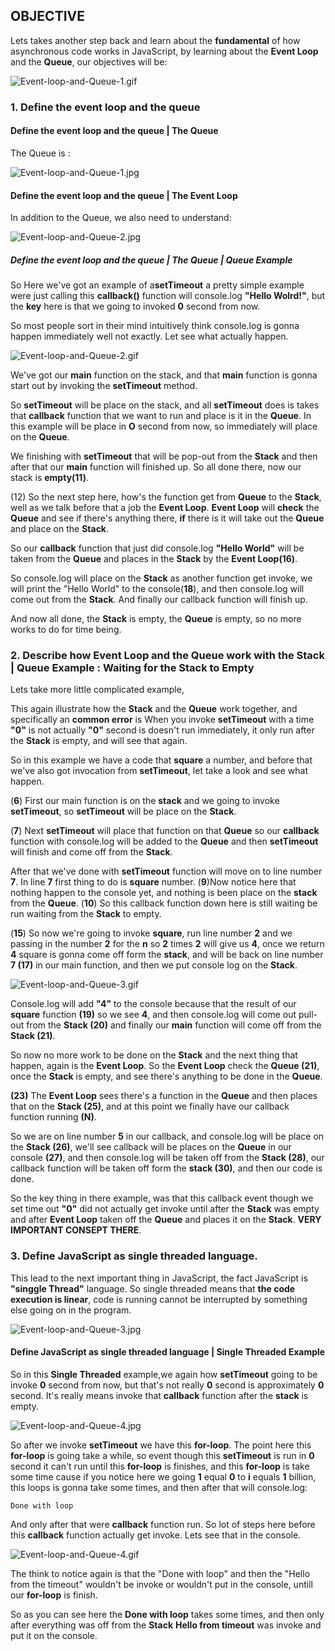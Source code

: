 
##  OBJECTIVE

Lets takes another step back and learn about the **fundamental** of how
asynchronous code works in JavaScript, by learning about the **Event Loop** and
the **Queue**, our objectives will be:

![Event-loop-and-Queue-1.gif](./images/Event-loop-and-Queue-1.gif)

### 1. Define the event loop and the queue

#### Define the event loop and the queue | The Queue

The Queue is :

![Event-loop-and-Queue-1.jpg](./images/Event-loop-and-Queue-1.jpg)

#### Define the event loop and the queue | The Event Loop

In addition to the Queue, we also need to understand:

![Event-loop-and-Queue-2.jpg](./images/Event-loop-and-Queue-2.jpg)

##### Define the event loop and the queue | The Queue | Queue Example

So Here we've got an example of a**setTimeout** a pretty simple example were
just calling this **callback()** function will console.log **"Hello Wolrd!"**,
but the **key** here is that  we going to invoked **0** second from now.

So most people sort in their mind intuitively think console.log is gonna happen
immediately well not exactly. Let see what actually happen.

![Event-loop-and-Queue-2.gif](./images/Event-loop-and-Queue-2.gif)

We've got our **main** function on the stack, and that **main** function is
gonna start out by invoking the **setTimeout** method.

So **setTimeout** will be place on the stack, and all **setTimeout** does is
takes that **callback** function that we want to run and place is it in the
**Queue**. In this example will be place in **O** second from now, so
immediately will place on the **Queue**.

We finishing with **setTimeout** that will be pop-out from the **Stack** and
then after that our **main** function will finished up. So all done there, now
our stack is **empty(11)**.

(12) So the next step here, how's the function get from **Queue** to the
**Stack**, well as we talk before that a job the **Event Loop**. **Event Loop**
will **check** the **Queue** and see if there's anything there, **if** there is
it will take out the **Queue** and place on the **Stack**.

So our **callback** function that just did console.log **"Hello World"** will be
taken from the **Queue** and places in the **Stack** by the **Event Loop(16)**.

So console.log will place on the **Stack** as another function get invoke, we
will print the "Hello World" to the console(**18**), and then console.log will
come out from the **Stack**. And finally our callback function will finish up.

And now all done, the **Stack** is empty, the **Queue** is empty, so no more
works to do for time being.

### 2. Describe how Event Loop and the Queue work with the Stack  | Queue Example : Waiting for the Stack to Empty

Lets take more little complicated example,

This again illustrate how the **Stack** and the **Queue** work together, and
specifically an **common error** is When you invoke **setTimeout** with a time
**"0"** is not actually **"0"** second is doesn't run immediately, it only run after
the **Stack** is empty, and will see that again.

So in this example we have a code that **square** a number, and before that
we've also got invocation from **setTimeout**, let take a look and see what
happen.

(**6**) First our main function is on the **stack** and we going to invoke
**setTimeout**, so **setTimeout** will be place on the **Stack**.

(**7**) Next **setTimeout** will place that function on that **Queue** so our
**callback** function with console.log will be added to the **Queue** and then
**setTimeout** will finish and come off from the **Stack**.

After that we've done with **setTimeout** function will move on to line number
**7**. In line **7** first thing to do is **square** number. (**9**)Now notice
here that nothing happen to the console yet, and  nothing is been place on the
**stack** from the **Queue**. (**10**) So this callback function down here is
still waiting be run waiting from the **Stack** to empty.

(**15**) So now we're going to invoke **square**, run line number **2** and we
passing in the number **2** for the **n** so **2** times **2** will give us
**4**, once we return **4** square is gonna come off form the **stack**, and
will be back on line number **7 (17)** in our main function, and then we put
console log on the **Stack**.

![Event-loop-and-Queue-3.gif](./images/Event-loop-and-Queue-3.gif)

Console.log will add **"4"** to the console because that the result of our
**square** function **(19)** so we see **4**, and then console.log will come out
pull-out from the **Stack (20)** and finally our **main** function will come off
from the **Stack (21)**.

So now no more work to be done on the **Stack** and the next thing that happen,
again is the **Event Loop**. So the **Event Loop** check the **Queue (21)**, once
the **Stack** is empty, and see there's anything to be done in the **Queue**.

**(23)** The **Event Loop** sees there's a function in the **Queue** and then
places that on the **Stack (25)**, and at this point we finally have our callback
function running **(N)**.

So we are on line number **5** in our callback, and console.log will be place on
the **Stack (26)**, we'll see callback will be places on the **Queue** in our
console **(27)**, and then console.log will be taken off from the **Stack (28)**,
our callback function will be taken off form the **stack (30)**, and then our
code is done.

So the key thing in there example, was that  this callback event though we set
time out **"0"** did not actually get invoke until after the **Stack** was empty
and after **Event Loop** taken off the **Queue** and places it on the **Stack**.
**VERY IMPORTANT CONSEPT THERE**.

### 3. Define JavaScript as single threaded language.

This lead to the next important thing in JavaScript, the fact JavaScript is
**"singgle Thread"** language. So single threaded means that **the code execution
is linear**, code is running cannot be interrupted by something else going on in
the program.

![Event-loop-and-Queue-3.jpg](./images/Event-loop-and-Queue-3.jpg)

#### Define JavaScript as single threaded language | Single Threaded Example

So in this **Single Threaded** example,we again how **setTimeout** going to be
invoke **0** second from now, but that's not really **0** second is approximately
**0** second. It's really means invoke that **callback** function after the
**stack** is empty.

![Event-loop-and-Queue-4.jpg](./images/Event-loop-and-Queue-4.jpg)

So after we invoke **setTimeout** we have this **for-loop**. The point here this
**for-loop** is going take a while, so event though this **setTimeout** is run
in **0** second it can't run until this **for-loop** is finishes, and this
**for-loop** is take some time cause if you notice here we going **1** equal
**0** to **i** equals **1** billion, this loops is gonna take some times, and
then after that will console.log:

    Done with loop

And only after that were **callback** function run. So lot of steps here before
this **callback** function actually get invoke. Lets see that in the console.

![Event-loop-and-Queue-4.gif](./images/Event-loop-and-Queue-4.gif)

The think to notice again is that the "Done with loop" and then the "Hello from
the timeout" wouldn't be invoke or wouldn't put in the console, untill our
**for-loop** is finish.


So as you can see here the **Done with loop** takes some times, and then only
after everything was off from the **Stack** **Hello from timeout** was invoke
and put it on the console.


